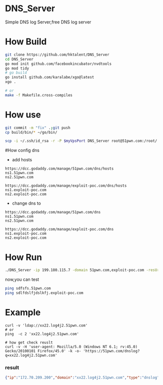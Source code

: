 # DNS_Server
Simple DNS log Server,free DNS log server

# How Build
```bash
git clone https://github.com/hktalent/DNS_Server
cd DNS_Server
go mod init github.com/facebookincubator/nvdtools
go mod tidy
# go build
go install github.com/karalabe/xgo@latest
xgo .

# or 
make -f Makefile.cross-compiles

```
# How use
```bash
git commit -m "fix" .;git push
cp build/bin/* ~/go/bin/

scp -i ~/.ssh/id_rsa -r -P $myVpsPort DNS_Server root@51pwn.com:/root/
```

#How config dns
- add  hosts
```
https://dcc.godaddy.com/manage/51pwn.com/dns/hosts
ns1.51pwn.com
ns2.51pwn.com

https://dcc.godaddy.com/manage/exploit-poc.com/dns/hosts
ns1.exploit-poc.com
ns2.exploit-poc.com
```
- change dns to
```
https://dcc.godaddy.com/manage/51pwn.com/dns
ns1.51pwn.com
ns2.51pwn.com

https://dcc.godaddy.com/manage/exploit-poc.com/dns
ns1.exploit-poc.com
ns2.exploit-poc.com
```

# How Run
```bash
./DNS_Server -ip 199.180.115.7 -domain 51pwn.com,exploit-poc.com -resUrl http://127.0.0.1:9999

```
now,you can test
```bash
ping sdfsfs.51pwn.com
ping sdlfdslfjdslkfj.exploit-poc.com

```
# Example
```
curl -v 'ldap://xx22.log4j2.51pwn.com'
# or 
ping  -c 2 'xx22.log4j2.51pwn.com'

# how get check reuslt
curl -v -H 'user-agent: Mozilla/5.0 (Windows NT 6.1; rv:45.0) Gecko/20100101 Firefox/45.0' -k -o- 'https://51pwn.com/dnslog?q=xx22.log4j2.51pwn.com'
```
### result
```json
{"ip":"172.70.209.200","domain":"xx22.log4j2.51pwn.com","type":"dnslog","date":"2022-01-23 05:19:53"}                                                                                             
```

